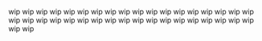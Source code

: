 wip
wip
wip
wip
wip
wip
wip
wip
wip
wip
wip
wip
wip
wip
wip
wip
wip
wip
wip
wip
wip
wip
wip
wip
wip
wip
wip
wip
wip
wip
wip
wip
wip
wip
wip
wip
wip
wip
